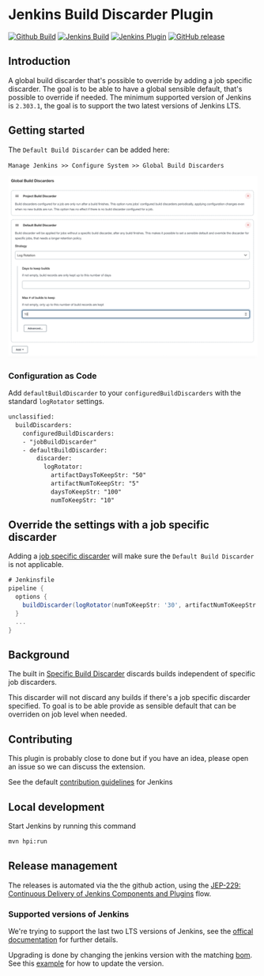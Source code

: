 
# Jenkins Build Discarder Plugin

[![Github Build](https://github.com/jenkinsci/build-discarder-plugin/actions/workflows/cd.yaml/badge.svg?branch=main)](https://github.com/jenkinsci/build-discarder-plugin/actions/workflows/cd.yaml)
[![Jenkins Build](https://ci.jenkins.io/job/Plugins/job/build-discarder-plugin/job/main/badge/icon)](https://ci.jenkins.io/job/Plugins/job/build-discarder-plugin/job/main/)
[![Jenkins Plugin](https://img.shields.io/jenkins/plugin/v/build-discarder.svg)](https://plugins.jenkins.io/build-discarder)
[![GitHub release](https://img.shields.io/github/release/jenkinsci/build-discarder-plugin.svg?label=changelog)](https://github.com/jenkinsci/build-discarder-plugin/releases/latest)

## Introduction

A global build discarder that's possible to override by adding a job
specific discarder. The goal is to be able to have a global sensible default, that's possible to override if needed. The minimum supported version of Jenkins is `2.303.1`, the goal is to support
the two latest versions of Jenkins LTS.

## Getting started

The `Default Build Discarder` can be added here:  

`Manage Jenkins >> Configure System >> Global Build Discarders`  

![Alt text](docs/img/configure-default-discarder.png?raw=true "Title")

### Configuration as Code

Add `defaultBuildDiscarder` to your `configuredBuildDiscarders` with the standard `logRotator` settings.

```xml
unclassified:
  buildDiscarders:
    configuredBuildDiscarders:
    - "jobBuildDiscarder"
    - defaultBuildDiscarder:
        discarder:
          logRotator:
            artifactDaysToKeepStr: "50"
            artifactNumToKeepStr: "5"
            daysToKeepStr: "100"
            numToKeepStr: "10"
```

## Override the settings with a job specific discarder

Adding a [job specific discarder](https://stackoverflow.com/a/44155346) will
make sure the `Default Build Discarder` is not applicable.

```groovy
# Jenkinsfile
pipeline {
  options {
    buildDiscarder(logRotator(numToKeepStr: '30', artifactNumToKeepStr: '30'))
  }
  ...
}
```

## Background

The built in [Specific Build Discarder](https://github.com/jenkinsci/jenkins/blob/449c5aced523a6e66fe3d6a804e5dbfd5c5c67c6/core/src/main/java/jenkins/model/SimpleGlobalBuildDiscarderStrategy.java) discards builds independent of specific job discarders.

This discarder will not discard any builds if there's a job specific discarder specified.
To goal is to be able provide as sensible default that can be overriden on job level when needed.

## Contributing

This plugin is probably close to done but if you have an idea, please open an issue so we can
discuss the extension.

See the default [contribution guidelines](https://github.com/jenkinsci/.github/blob/master/CONTRIBUTING.md) for Jenkins

## Local development

Start Jenkins by running this command

```bash
mvn hpi:run
```

## Release management

The releases is automated via the the github action, using the [JEP-229: Continuous Delivery of Jenkins Components and Plugins](https://github.com/jenkinsci/jep/blob/master/jep/229/README.adoc) flow.

### Supported versions of Jenkins

We're trying to support the last two LTS versions of Jenkins, see the [offical documentation](https://www.jenkins.io/doc/developer/plugin-development/choosing-jenkins-baseline/) for further details.

Upgrading is done by changing the jenkins version with the matching [bom](https://github.com/jenkinsci/bom). See this [example](https://github.com/jenkinsci/build-discarder-plugin/pull/32/files#diff-9c5fb3d1b7e3b0f54bc5c4182965c4fe1f9023d449017cece3005d3f90e8e4d8R17-R28) for how to update
the version.
